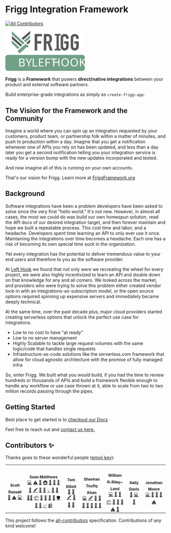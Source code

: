 # Frigg Integration Framework
<!-- ALL-CONTRIBUTORS-BADGE:START - Do not remove or modify this section -->
[![All Contributors](https://img.shields.io/badge/all_contributors-7-orange.svg?style=flat-square)](#contributors-)
<!-- ALL-CONTRIBUTORS-BADGE:END -->

<img src="docs/FriggLogo.svg" style="width:250px">

**Frigg** is a **Framework** that powers **direct/native integrations** between your product and external software partners.

Build enterprise-grade integrations as simply as _`create-frigg-app`_.

## The Vision for the Framework and the Community
Imagine a world where you can spin up an integration requested by your customers, product team, or partnership folk within a matter of minutes, and push to production within a day.
Imagine that you get a notification whenever one of APIs you rely on has been updated, and less than a day later you get a 
second notification telling you your integration service is ready for a version bump with the new updates incorporated and tested.

And now imagine all of this is running on your own accounts.

That's our vision for Frigg. Learn more at <a href="https://friggramework.org/">FriggFramework.org</a>


## Background
Software integrations have been a problem developers have been asked to solve since the very first "hello world." It's not new.
However, in almost all cases, the most we could do was build our own homespun solution, read the API docs of our desired
integration target, and then forever maintain and hope we built a repeatable process. This cost time and labor, and a headache.
Developers spent time learning an API to only ever use it once. Maintaining the integrations over time becomes a headache.
Each one has a risk of becoming its own special time suck in the organization.

Yet every integration has the potential to deliver tremendous value to your end users and therefore to you as the software
provider.

At <a href="https://lefthook.com/">Left Hook</a> we found that not only were we recreating the wheel for every project,
we were also highly incentivized to learn an API and double down on that knowledge for any and all comers. We looked across
the market, and providers who were trying to solve this problem either created vendor lock-in with an integrations-as-subscription
model, or the open source options required spinning up expensive servers and immediately became deeply technical.

At the same time, over the past decade plus, major cloud providers started creating serverless options that unlock the perfect
use case for integrations.

- Low to no cost to have "at ready"
- Low to no server management
- Highly Scalable to tackle large request volumes with the same logic/code that handles single requests
- Infrastructure-as-code solutions like the serverless.com framework that allow for cloud agnostic architecture with the promise of fully managed infra

So, enter Frigg. We built what you would build, if you had the time to review hundreds or thousands of APIs and build a framework
flexible enough to handle any workflow or use case thrown at it, able to scale from two to two million records passing through the pipes.

## Getting Started

Best place to get started is to <a href="https://docs.friggframework.org">checkout our Docs</a>

Feel free to reach out and <a href="https://lefthook.com/#chat">contact us here.</a>

## Contributors ✨

Thanks goes to these wonderful people ([emoji key](https://allcontributors.org/docs/en/emoji-key)):

<!-- ALL-CONTRIBUTORS-LIST:START - Do not remove or modify this section -->
<!-- prettier-ignore-start -->
<!-- markdownlint-disable -->
<table>
  <tr>
    <td align="center"><a href="https://queuetue.com/"><img src="https://avatars.githubusercontent.com/u/4491?v=4?s=100" width="100px;" alt=""/><br /><sub><b>Scott Russell</b></sub></a><br /><a href="https://github.com/friggframework/frigg/commits?author=queuetue" title="Documentation">📖</a> <a href="https://github.com/friggframework/frigg/commits?author=queuetue" title="Tests">⚠️</a> <a href="https://github.com/friggframework/frigg/commits?author=queuetue" title="Code">💻</a></td>
    <td align="center"><a href="https://github.com/seanspeaks"><img src="https://avatars.githubusercontent.com/u/7811325?v=4?s=100" width="100px;" alt=""/><br /><sub><b>Sean Matthews</b></sub></a><br /><a href="https://github.com/friggframework/frigg/commits?author=seanspeaks" title="Code">💻</a> <a href="https://github.com/friggframework/frigg/commits?author=seanspeaks" title="Tests">⚠️</a> <a href="https://github.com/friggframework/frigg/commits?author=seanspeaks" title="Documentation">📖</a> <a href="#infra-seanspeaks" title="Infrastructure (Hosting, Build-Tools, etc)">🚇</a> <a href="#question-seanspeaks" title="Answering Questions">💬</a> <a href="#blog-seanspeaks" title="Blogposts">📝</a> <a href="https://github.com/friggframework/frigg/issues?q=author%3Aseanspeaks" title="Bug reports">🐛</a> <a href="#business-seanspeaks" title="Business development">💼</a> <a href="#content-seanspeaks" title="Content">🖋</a> <a href="#data-seanspeaks" title="Data">🔣</a> <a href="#design-seanspeaks" title="Design">🎨</a> <a href="#example-seanspeaks" title="Examples">💡</a> <a href="#ideas-seanspeaks" title="Ideas, Planning, & Feedback">🤔</a> <a href="#maintenance-seanspeaks" title="Maintenance">🚧</a> <a href="#mentoring-seanspeaks" title="Mentoring">🧑‍🏫</a> <a href="#platform-seanspeaks" title="Packaging/porting to new platform">📦</a> <a href="#plugin-seanspeaks" title="Plugin/utility libraries">🔌</a> <a href="#projectManagement-seanspeaks" title="Project Management">📆</a> <a href="#research-seanspeaks" title="Research">🔬</a> <a href="https://github.com/friggframework/frigg/pulls?q=is%3Apr+reviewed-by%3Aseanspeaks" title="Reviewed Pull Requests">👀</a> <a href="#security-seanspeaks" title="Security">🛡️</a> <a href="#talk-seanspeaks" title="Talks">📢</a> <a href="#tool-seanspeaks" title="Tools">🔧</a> <a href="#tutorial-seanspeaks" title="Tutorials">✅</a> <a href="#video-seanspeaks" title="Videos">📹</a></td>
    <td align="center"><a href="https://www.lefthook.com/"><img src="https://avatars.githubusercontent.com/u/22207033?v=4?s=100" width="100px;" alt=""/><br /><sub><b>Tom Elliott</b></sub></a><br /><a href="#blog-tomlefthook" title="Blogposts">📝</a> <a href="#business-tomlefthook" title="Business development">💼</a> <a href="#content-tomlefthook" title="Content">🖋</a> <a href="#design-tomlefthook" title="Design">🎨</a> <a href="https://github.com/friggframework/frigg/commits?author=tomlefthook" title="Documentation">📖</a> <a href="#ideas-tomlefthook" title="Ideas, Planning, & Feedback">🤔</a></td>
    <td align="center"><a href="https://github.com/sheehantoufiq"><img src="https://avatars.githubusercontent.com/u/931781?v=4?s=100" width="100px;" alt=""/><br /><sub><b>Sheehan Toufiq Khan</b></sub></a><br /><a href="https://github.com/friggframework/frigg/commits?author=sheehantoufiq" title="Code">💻</a> <a href="#content-sheehantoufiq" title="Content">🖋</a> <a href="#data-sheehantoufiq" title="Data">🔣</a> <a href="#design-sheehantoufiq" title="Design">🎨</a> <a href="https://github.com/friggframework/frigg/commits?author=sheehantoufiq" title="Documentation">📖</a> <a href="#ideas-sheehantoufiq" title="Ideas, Planning, & Feedback">🤔</a> <a href="#maintenance-sheehantoufiq" title="Maintenance">🚧</a> <a href="#research-sheehantoufiq" title="Research">🔬</a> <a href="https://github.com/friggframework/frigg/pulls?q=is%3Apr+reviewed-by%3Asheehantoufiq" title="Reviewed Pull Requests">👀</a></td>
    <td align="center"><a href="https://github.com/wprl"><img src="https://avatars.githubusercontent.com/u/692511?v=4?s=100" width="100px;" alt=""/><br /><sub><b>William P. Riley-Land</b></sub></a><br /><a href="https://github.com/friggframework/frigg/commits?author=wprl" title="Code">💻</a> <a href="#data-wprl" title="Data">🔣</a> <a href="#ideas-wprl" title="Ideas, Planning, & Feedback">🤔</a> <a href="#platform-wprl" title="Packaging/porting to new platform">📦</a> <a href="#plugin-wprl" title="Plugin/utility libraries">🔌</a> <a href="#research-wprl" title="Research">🔬</a> <a href="https://github.com/friggframework/frigg/pulls?q=is%3Apr+reviewed-by%3Awprl" title="Reviewed Pull Requests">👀</a> <a href="https://github.com/friggframework/frigg/commits?author=wprl" title="Tests">⚠️</a> <a href="#tool-wprl" title="Tools">🔧</a></td>
    <td align="center"><a href="https://github.com/kad1001"><img src="https://avatars.githubusercontent.com/u/44247515?v=4?s=100" width="100px;" alt=""/><br /><sub><b>Kelly Davis</b></sub></a><br /><a href="https://github.com/friggframework/frigg/issues?q=author%3Akad1001" title="Bug reports">🐛</a> <a href="https://github.com/friggframework/frigg/commits?author=kad1001" title="Code">💻</a> <a href="#plugin-kad1001" title="Plugin/utility libraries">🔌</a></td>
    <td align="center"><a href="https://github.com/JonathanEdMoore"><img src="https://avatars.githubusercontent.com/u/48260787?v=4?s=100" width="100px;" alt=""/><br /><sub><b>Jonathan Moore</b></sub></a><br /><a href="https://github.com/friggframework/frigg/commits?author=JonathanEdMoore" title="Code">💻</a> <a href="#maintenance-JonathanEdMoore" title="Maintenance">🚧</a> <a href="#plugin-JonathanEdMoore" title="Plugin/utility libraries">🔌</a> <a href="https://github.com/friggframework/frigg/pulls?q=is%3Apr+reviewed-by%3AJonathanEdMoore" title="Reviewed Pull Requests">👀</a> <a href="https://github.com/friggframework/frigg/commits?author=JonathanEdMoore" title="Tests">⚠️</a></td>
  </tr>
</table>

<!-- markdownlint-restore -->
<!-- prettier-ignore-end -->

<!-- ALL-CONTRIBUTORS-LIST:END -->

This project follows the [all-contributors](https://github.com/all-contributors/all-contributors) specification. Contributions of any kind welcome!
